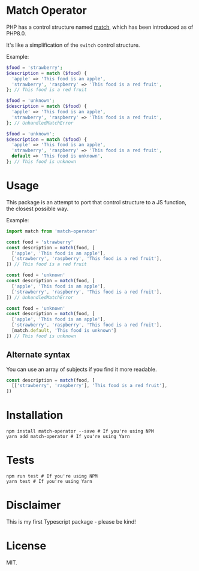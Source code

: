 # Match Operator

PHP has a control structure named [match](https://www.php.net/manual/en/control-structures.match.php), 
which has been introduced as of PHP8.0.

It's like a simplification of the `switch` control structure.

Example:

```php
$food = 'strawberry';
$description = match ($food) {
  'apple' => 'This food is an apple',
  'strawberry', 'raspberry' => 'This food is a red fruit',
}; // This food is a red fruit

$food = 'unknown';
$description = match ($food) {
  'apple' => 'This food is an apple',
  'strawberry', 'raspberry' => 'This food is a red fruit',
}; // UnhandledMatchError

$food = 'unknown';
$description = match ($food) {
  'apple' => 'This food is an apple',
  'strawberry', 'raspberry' => 'This food is a red fruit',
  default => 'This food is unknown',
}; // This food is unknown
```

# Usage

This package is an attempt to port that control structure to a JS function, the closest possible way.

Example:
```js
import match from 'match-operator'

const food = 'strawberry'
const description = match(food, [
  ['apple', 'This food is an apple'],
  ['strawberry', 'raspberry', 'This food is a red fruit'],
]) // This food is a red fruit

const food = 'unknown'
const description = match(food, [
  ['apple', 'This food is an apple'],
  ['strawberry', 'raspberry', 'This food is a red fruit'],
]) // UnhandledMatchError

const food = 'unknown'
const description = match(food, [
  ['apple', 'This food is an apple'],
  ['strawberry', 'raspberry', 'This food is a red fruit'],
  [match.default, 'This food is unknown']
]) // This food is unknown
```

## Alternate syntax

You can use an array of subjects if you find it more readable.

```js
const description = match(food, [
  [['strawberry', 'raspberry'], 'This food is a red fruit'],
]) 
```

# Installation

```
npm install match-operator --save # If you're using NPM
yarn add match-operator # If you're using Yarn
```

# Tests

```
npm run test # If you're using NPM
yarn test # If you're using Yarn
```

# Disclaimer

This is my first Typescript package - please be kind!

# License

MIT.
